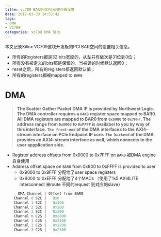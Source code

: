 ```yaml
---
title: vc709 BAR空间地址&寄存器设置
date: 2017-03-30 14:53:42
tags:
- DMA
- VC709
categories: vc709 DMA 驱动
---
```


本文记录Xilinx VC709这块开发板的PCI BAR空间的设置相关信息。  
<!-- more -->
- 所有的Registers都是32 bits宽度的，从左只有依次是31位到0位；  
- 所有没有被定义的bits都是保留的，当被读的时候默认返回0；
- reset之后，所有的registers都返回默认值；
- 所有的registers都被mapped to `BAR0`


# DMA
> **The Scatter Gather Packet DMA IP is provided by Northwest Logic.**
> **The DMA controller requires a `64KB` register space mapped to BAR0.**
> **All DMA registers are mapped to BAR0 from `0x0000` to `0x7FFF`. The address range from `0x8000` to `0xFFFF` is availabel to you by way of this interface.**
> **`The front-end` of the DMA interfaces to the AXI4-stream interface on PCIe Endpoint IP core.**
> **`The backend` of the DMA provides an AXI4-stream interface as well, which connects to the user appplication side.**


- Register address offsets from 0x0000 to 0x7FFF on `BAR0` 被DMA engine 自身使用
- Address offset space on `BAR0` from 0x800 to 0xFFFF is provided to user
    - 0x9000 to 0x9FFF 分配给了user space registers
    - 0xB000 to 0xEFFF 分配给了4个MACs （使用了1x5 AXI4LITE Interconnect 来route 不同的request 到对应的slave）
``` c
      DMA Channel | Offset from BAR0
    Channel 0 S2C |   0x0
    Channel 1 S2C |   0x100
    Channel 2 S2C |   0x200
    Channel 3 S2C |   0x300
    Channel 0 C2S |   0x2000
    Channel 1 C2S |   0x2100
    Channel 2 C2S |   0x2200
    Channel 3 C2S |   0x2300
```
